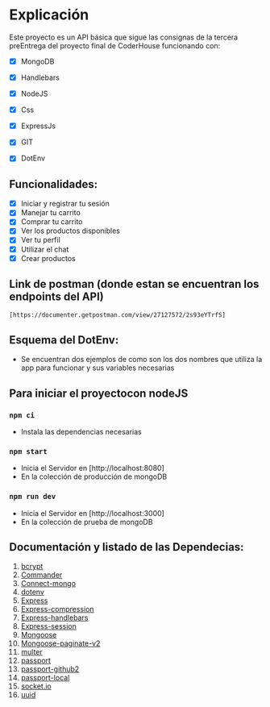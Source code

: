 # Explicación
Este proyecto es un API básica que sigue las consignas de la tercera preEntrega del proyecto final de CoderHouse funcionando con:
- [x] MongoDB
- [x] Handlebars
- [x] NodeJS
- [x] Css
- [x] ExpressJs
- [x] GIT
- [x] DotEnv


## Funcionalidades:
- [x] Iniciar y registrar tu sesión
- [x] Manejar tu carrito
- [x] Comprar tu carrito
- [x] Ver los productos disponibles
- [x] Ver tu perfil
- [x] Utilizar el chat
- [x] Crear productos 

## Link de postman (donde estan se encuentran los endpoints del API)
```
[https://documenter.getpostman.com/view/27127572/2s93eYTrfS]
```

## Esquema del DotEnv:
- Se encuentran dos ejemplos de como son los dos nombres que utiliza la app para funcionar y sus variables necesarias

## Para iniciar el proyectocon nodeJS

### `npm ci`
- Instala las dependencias necesarias

### `npm start`
- Inicia el Servidor en [http://localhost:8080]
- En la colección de producción de mongoDB

### `npm run dev`
- Inicia el Servidor en [http://localhost:3000]
- En la colección de prueba de mongoDB


## Documentación y listado de las Dependecias:

1. [bcrypt](https://www.npmjs.com/package/bcrypt)
2. [Commander](https://www.npmjs.com/package/bcrypt)
3. [Connect-mongo](https://www.npmjs.com/package/connect-mongo)
4. [dotenv](https://www.npmjs.com/package/dotenv)
5. [Express](https://expressjs.com/es/)
6. [Express-compression](https://expressjs.com/en/resources/middleware/compression.html)
7. [Express-handlebars](https://www.npmjs.com/package/express-handlebars)
8. [Express-session](https://www.npmjs.com/package/express-session)
9. [Mongoose](https://mongoosejs.com)
10. [Mongoose-paginate-v2](https://www.npmjs.com/package/mongoose-paginate-v2)
11. [multer](https://www.npmjs.com/package/multer)
12. [passport](https://www.passportjs.org)
13. [passport-github2](passport-github2)
14. [passport-local](passport-local)
15. [socket.io](https://socket.io)
16. [uuid](https://www.npmjs.com/package/uuid)